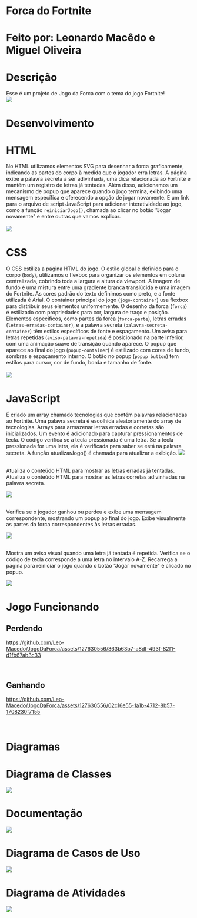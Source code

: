 # Forca do Fortnite 
# Feito por: Leonardo Macêdo e Miguel Oliveira 
# Descrição 
Esse é um projeto de Jogo da Forca com o tema do jogo Fortnite!<br>
<img src="img/jogo.jpg"><br>

# Desenvolvimento
# HTML 
No HTML utilizamos elementos SVG para desenhar a forca graficamente, indicando as partes do corpo à medida que o jogador erra letras. A página exibe a palavra secreta a ser adivinhada, uma dica relacionada ao Fortnite e mantém um registro de letras já tentadas. Além disso, adicionamos um mecanismo de popup que aparece quando o jogo termina, exibindo uma mensagem específica e oferecendo a opção de jogar novamente. E um link para o arquivo de script JavaScript para adicionar interatividade ao jogo, como a função `reiniciarJogo()`, chamada ao clicar no botão "Jogar novamente" e entre outras que vamos explicar.<br><br>
<img src="img/html.jpg"><br>

# CSS 
O CSS estiliza a página HTML do jogo. O estilo global é definido para o corpo (`body`), utilizamos o flexbox para organizar os elementos em coluna centralizada, cobrindo toda a largura e altura da viewport. A imagem de fundo é uma mistura entre uma gradiente branca translúcida e uma imagem do Fortnite. As cores padrão do texto definimos como preto, e a fonte utilizada é Arial. O container principal do jogo (`jogo-container`) usa flexbox para distribuir seus elementos uniformemente. O desenho da forca (`forca`) é estilizado com propriedades para cor, largura de traço e posição. Elementos específicos, como partes da forca (`forca-parte`), letras erradas (`letras-erradas-container`), e a palavra secreta (`palavra-secreta-container`) têm estilos específicos de fonte e espaçamento. Um aviso para letras repetidas (`aviso-palavra-repetida`) é posicionado na parte inferior, com uma animação suave de transição quando aparece. O popup que aparece ao final do jogo (`popup-container`) é estilizado com cores de fundo, sombras e espaçamento interno. O botão no popup (`popup button`) tem estilos para cursor, cor de fundo, borda e tamanho de fonte.<br><br>
<img src="img/css.jpg"><br>

# JavaScript 
É criado um array chamado tecnologias que contém palavras relacionadas ao Fortnite. Uma palavra secreta é escolhida aleatoriamente do array de tecnologias. Arrays para armazenar letras erradas e corretas são inicializados. Um evento é adicionado para capturar pressionamentos de tecla. O código verifica se a tecla pressionada é uma letra. Se a tecla pressionada for uma letra, ela é verificada para saber se está na palavra secreta. A função atualizarJogo() é chamada para atualizar a exibição.
<img src="img/j1.jpg"><br><br>

Atualiza o conteúdo HTML para mostrar as letras erradas já tentadas. Atualiza o conteúdo HTML para mostrar as letras corretas adivinhadas na palavra secreta. 

<img src="img/j2.jpg"><br><br>

Verifica se o jogador ganhou ou perdeu e exibe uma mensagem correspondente, mostrando um popup ao final do jogo. Exibe visualmente as partes da forca correspondentes às letras erradas.

<img src="img/j3.jpg"><br><br>

Mostra um aviso visual quando uma letra já tentada é repetida. Verifica se o código de tecla corresponde a uma letra no intervalo A-Z. Recarrega a página para reiniciar o jogo quando o botão "Jogar novamente" é clicado no popup.

<img src="img/j4.jpg"><br>

# Jogo Funcionando
## Perdendo


https://github.com/Leo-Macedo/JogoDaForca/assets/127630556/363b63b7-a8df-493f-82f1-d1fb67ab3c33


<br>

## Ganhando


https://github.com/Leo-Macedo/JogoDaForca/assets/127630556/02c16e55-1a1b-4712-8b57-1708230f7155


<br>

# Diagramas
# Diagrama de Classes
<img src="img/classes.jpg"><br>

# Documentação 
<img src="img/documentacao.png"><br>

# Diagrama de Casos de Uso 
<img src="img/usos.jpg"><br>

# Diagrama de Atividades 
<img src="img/atividades.jpg"><br>
